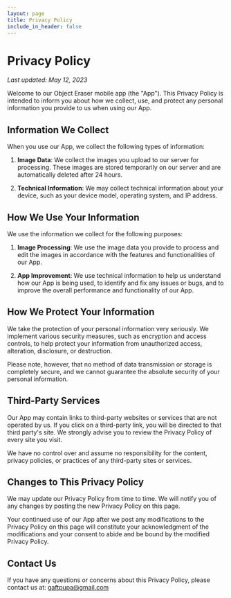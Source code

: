 ```yaml
---
layout: page
title: Privacy Policy
include_in_header: false
---
```



# Privacy Policy

_Last updated: May 12, 2023_

Welcome to our Object Eraser mobile app (the "App"). This Privacy Policy is intended to inform you about how we collect, use, and protect any personal information you provide to us when using our App.

## Information We Collect

When you use our App, we collect the following types of information:

1. **Image Data**: We collect the images you upload to our server for processing. These images are stored temporarily on our server and are automatically deleted after 24 hours.

2. **Technical Information**: We may collect technical information about your device, such as your device model, operating system, and IP address.

## How We Use Your Information

We use the information we collect for the following purposes:

1. **Image Processing**: We use the image data you provide to process and edit the images in accordance with the features and functionalities of our App.

2. **App Improvement**: We use technical information to help us understand how our App is being used, to identify and fix any issues or bugs, and to improve the overall performance and functionality of our App.

## How We Protect Your Information

We take the protection of your personal information very seriously. We implement various security measures, such as encryption and access controls, to help protect your information from unauthorized access, alteration, disclosure, or destruction.

Please note, however, that no method of data transmission or storage is completely secure, and we cannot guarantee the absolute security of your personal information.

## Third-Party Services

Our App may contain links to third-party websites or services that are not operated by us. If you click on a third-party link, you will be directed to that third party's site. We strongly advise you to review the Privacy Policy of every site you visit.

We have no control over and assume no responsibility for the content, privacy policies, or practices of any third-party sites or services.

## Changes to This Privacy Policy

We may update our Privacy Policy from time to time. We will notify you of any changes by posting the new Privacy Policy on this page.

Your continued use of our App after we post any modifications to the Privacy Policy on this page will constitute your acknowledgment of the modifications and your consent to abide and be bound by the modified Privacy Policy.

## Contact Us

If you have any questions or concerns about this Privacy Policy, please contact us at: gaftpupa@gmail.com